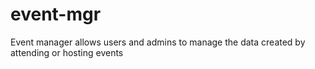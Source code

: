 # event-mgr
Event manager allows users and admins to manage the data created by attending or hosting events
